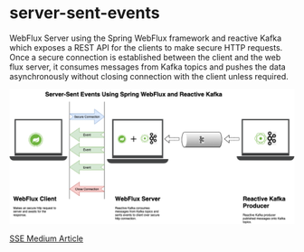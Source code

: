 # server-sent-events
WebFlux Server using the Spring WebFlux framework and reactive Kafka which exposes a REST API for the clients to make secure HTTP requests. Once a secure connection is established between the client and the web flux server, it consumes messages from Kafka topics and pushes the data asynchronously without closing connection with the client unless required.

![Architectue](SSE-Webflux-Kafka.png)

[SSE Medium Article](https://medium.com/egen/server-sent-events-using-spring-webflux-and-reactive-kafka-1a7ddbca4f5d)
